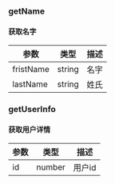 
### getName
#### 获取名字
| 参数    | 类型    | 描述   |
| ---    | ---     | ---   |
| fristName | string | 名字   |
| lastName | string | 姓氏   |


### getUserInfo
#### 获取用户详情
| 参数    | 类型    | 描述   |
| ---    | ---     | ---   |
| id | number | 用户id   |

